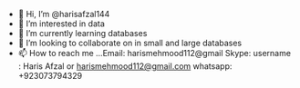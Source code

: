 - 👋 Hi, I’m @harisafzal144
- 👀 I’m interested in data
- 🌱 I’m currently learning databases
- 💞️ I’m looking to collaborate on in small and large databases
- 📫 How to reach me ...Email: harismehmood112@gmail Skype: username : Haris Afzal or harismehmood112@gmail.com whatsapp: +923073794329

<!---
harisafzal144/harisafzal144 is a ✨ special ✨ repository because its `README.md` (this file) appears on your GitHub profile.
You can click the Preview link to take a look at your changes.
--->
